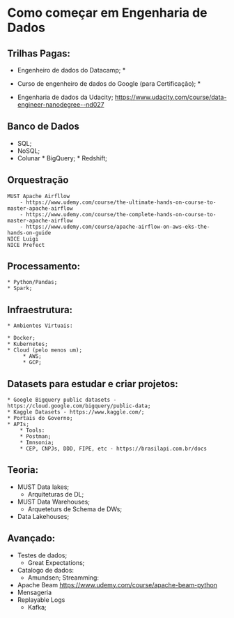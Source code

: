 # Como começar em Engenharia de Dados

## Trilhas Pagas:
* Engenheiro de dados do Datacamp;
    * 

* Curso de engenheiro de dados do Google (para Certificação);
    * 

* Engenharia de dados da Udacity;  https://www.udacity.com/course/data-engineer-nanodegree--nd027

## Banco de Dados
* SQL;
* NoSQL;
* Colunar
      * BigQuery;
      * Redshift;

## Orquestração
	MUST Apache Airfllow
		- https://www.udemy.com/course/the-ultimate-hands-on-course-to-master-apache-airflow
		- https://www.udemy.com/course/the-complete-hands-on-course-to-master-apache-airflow
		- https://www.udemy.com/course/apache-airflow-on-aws-eks-the-hands-on-guide
	NICE Luigi
	NICE Prefect
		
## Processamento:
	* Python/Pandas;
	* Spark;

## Infraestrutura:
	* Ambientes Virtuais:

	* Docker;
	* Kubernetes;
	* Cloud (pelo menos um);
	     * AWS;
	     * GCP;


## Datasets para estudar e criar projetos:
	* Google Bigquery public datasets - https://cloud.google.com/bigquery/public-data;
	* Kaggle Datasets - https://www.kaggle.com/;
	* Portais do Governo;
	* APIs;
	    * Tools:
		* Postman;
		* Imnsonia;
	    * CEP, CNPJs, DDD, FIPE, etc - https://brasilapi.com.br/docs


## Teoria:
* MUST Data lakes;
	* Arquiteturas de DL;
* MUST Data Warehouses;
	* Arqueteturs de Schema de DWs;
* Data Lakehouses;


## Avançado:

* Testes de dados;
    * Great Expectations;
* Catalogo de dados:
    * Amundsen;
Streamming:
* Apache Beam
	https://www.udemy.com/course/apache-beam-python
* Mensageria
* Replayable Logs
    * Kafka;
